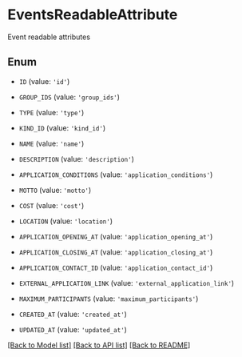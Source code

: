 # EventsReadableAttribute

Event readable attributes

## Enum

* `ID` (value: `'id'`)

* `GROUP_IDS` (value: `'group_ids'`)

* `TYPE` (value: `'type'`)

* `KIND_ID` (value: `'kind_id'`)

* `NAME` (value: `'name'`)

* `DESCRIPTION` (value: `'description'`)

* `APPLICATION_CONDITIONS` (value: `'application_conditions'`)

* `MOTTO` (value: `'motto'`)

* `COST` (value: `'cost'`)

* `LOCATION` (value: `'location'`)

* `APPLICATION_OPENING_AT` (value: `'application_opening_at'`)

* `APPLICATION_CLOSING_AT` (value: `'application_closing_at'`)

* `APPLICATION_CONTACT_ID` (value: `'application_contact_id'`)

* `EXTERNAL_APPLICATION_LINK` (value: `'external_application_link'`)

* `MAXIMUM_PARTICIPANTS` (value: `'maximum_participants'`)

* `CREATED_AT` (value: `'created_at'`)

* `UPDATED_AT` (value: `'updated_at'`)

[[Back to Model list]](../README.md#documentation-for-models) [[Back to API list]](../README.md#documentation-for-api-endpoints) [[Back to README]](../README.md)


